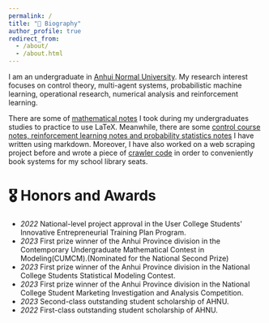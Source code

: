 ```yaml
---
permalink: /
title: "🧭 Biography"
author_profile: true
redirect_from: 
  - /about/
  - /about.html
---
```


I am an undergraduate in [Anhui Normal University](https://www.ahnu.edu.cn/). My research interest focuses on control theory, multi-agent systems, probabilistic machine learning, operational research, numerical analysis and reinforcement learning.

There are some of [mathematical notes](https://github.com/Lollins7/VSCode/tree/main/LaTeX/Notes) I took during my undergraduates studies to practice to use LaTeX. Meanwhile, there are some [control course notes, reinforcement learning notes and probability statistics notes](https://github.com/Lollins7/VSCode/tree/main/Markdown/Notes) I have written using markdown. Moreover, I have also worked on a web scraping project before and wrote a piece of [crawler code](https://github.com/Lollins7/VSCode/blob/main/Python/fun%20code/%E5%AE%89%E5%B8%88%E5%A4%A7%E5%9B%BE%E4%B9%A6%E9%A6%86%E5%BA%A7%E4%BD%8D%E9%A2%84%E7%BA%A6.py) in order to conveniently book systems for my school library seats. 

🎖 Honors and Awards
======
- *2022* National-level project approval in the User
College Students' Innovative Entrepreneurial Training Plan Program.
- *2023* First prize winner of the Anhui Province division in the Contemporary Undergraduate Mathematical Contest in Modeling(CUMCM).(Nominated for the National Second Prize)
- *2023* First prize winner of the Anhui Province division in the National College Students Statistical Modeling Contest.
- *2023* First prize winner of the Anhui Province division in the National College Student Marketing Investigation and Analysis Competition.
- *2023* Second-class outstanding student scholarship of AHNU.
- *2022* First-class outstanding student scholarship of AHNU.
